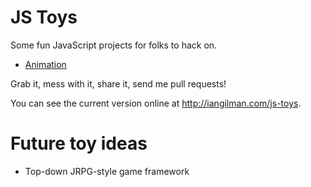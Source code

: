 # JS Toys

Some fun JavaScript projects for folks to hack on.

* [Animation](https://github.com/iangilman/js-toys/tree/master/animation)

Grab it, mess with it, share it, send me pull requests!

You can see the current version online at http://iangilman.com/js-toys.

# Future toy ideas

* Top-down JRPG-style game framework

